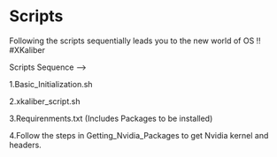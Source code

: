 # Scripts
Following the scripts sequentially leads you to the new world of OS !! #XKaliber


Scripts Sequence -->

1.Basic_Initialization.sh

2.xkaliber_script.sh

3.Requirenments.txt (Includes Packages to be installed)

4.Follow the steps in Getting_Nvidia_Packages to get Nvidia kernel and headers.
